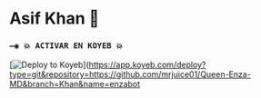 # Asif Khan 👑


### `—◉ 💥 ACTIVAR EN KOYEB 💥`

[![Deploy to Koyeb](https://www.koyeb.com/static/images/deploy/button.svg)](https://app.koyeb.com/deploy?type=git&repository=https://github.com/mrjuice01/Queen-Enza-MD&branch=Khan&name=enzabot
